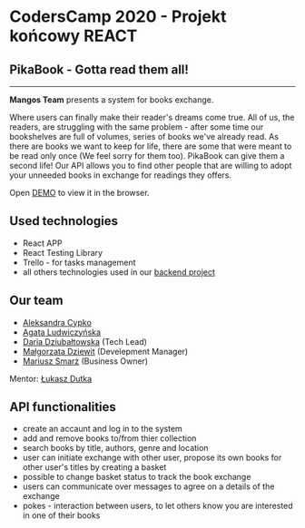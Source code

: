 # CodersCamp 2020 - Projekt końcowy REACT
## **PikaBook** - Gotta read them all!
___


**Mangos Team** presents a system for books exchange. 

Where users can finally make their reader's dreams come true. All of us, the readers, are struggling with the same problem - after some time our bookshelves are full of volumes, series of books we've already read. As there are books we want to keep for life, there are some that were meant to be read only once (We feel sorry for them too). PikaBook can give them a second life! Our API allows you to find other people that are willing to adopt your unneeded books in exchange for readings they offers.

Open [DEMO](https://lukaszdutka.github.io/CodersCamp2020.Project.FullStack-Node-React.PikaBook-frontend/) to view it in the browser.

## Used technologies
- React APP
- React Testing Library
- Trello - for tasks management
- all others technologies used in our [backend project](https://github.com/lukaszdutka/CodersCamp2020.Project.FullStack-Node-React.PikaBook-backend)

## Our team 
* [Aleksandra Cypko](https://github.com/AleksandraCyp)
* [Agata Ludwiczyńska](https://github.com/AgataLudwiczynska)
* [Daria Dziubałtowska](https://github.com/daria305) (Tech Lead)
* [Małgorzata Dziewit](https://github.com/memeraki) (Develepment Manager)
* [Mariusz Smarż](https://github.com/mariusz-sm) (Business Owner)

Mentor: [Łukasz Dutka](https://github.com/lukaszdutka)

## API functionalities
 - create an accaunt and log in to the system
 - add and remove books to/from thier collection
 - search books by title, authors, genre and location
 - user can initiate exchange with other user, propose its own books for other user's titles by creating a basket
 - possible to change basket status to track the book exchange
 - users can communicate over messages to agree on a details of the exchange
 - pokes - interaction between users, to let others know you are interested in one of their books
